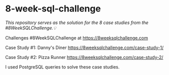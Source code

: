 # 8-week-sql-challenge

*This repository serves as the solution for the 8 case studies from the #8WeekSQLChallenge.💡*


Challenges #8WeekSQLChallenge at https://8weeksqlchallenge.com 

Case Study #1: Danny's Diner https://8weeksqlchallenge.com/case-study-1/


Case Study #2: Pizza Runner https://8weeksqlchallenge.com/case-study-2/

I used PostgreSQL queries to solve these case studies.
